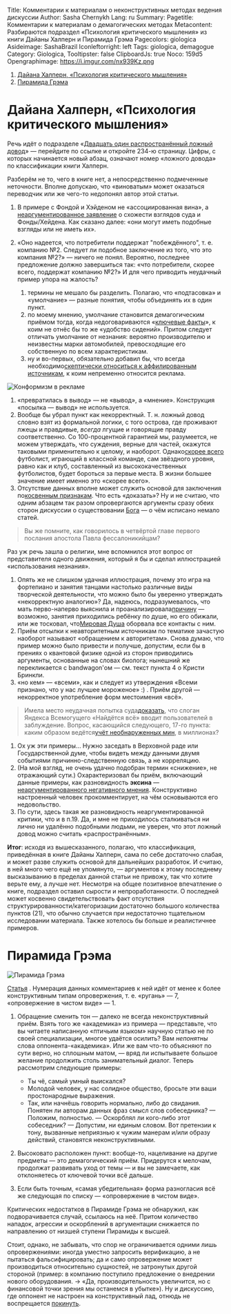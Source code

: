 Title: Комментарии к материалам о неконструктивных методах ведения дискуссии
Author: Sasha Chernykh
Lang: ru
Summary:
Pagetitle: Комментарии к материалам о демагогических методах
Metacontent: Разбираются подраздел «Психология критического мышления» из книги Дайаны Халперн и Пирамида Грэма
Pagecolors: giologica
Asideimage: SashaBrazil
Iconleftorright: left
Tags: giologica, demagogue
Category: Giologica,
Tooltipster: false
ClipboardJs: true
Noco: 159d5
Opengraphimage: https://i.imgur.com/nx939Kz.png

<!-- MarkdownTOC -->

1. [Дайана Халперн, «Психология критического мышления»](#Дайана-Халперн-«Психология-критического-мышления»)
1. [Пирамида Грэма](#Пирамида-Грэма)

<!-- /MarkdownTOC -->

<a id="Дайана-Халперн-«Психология-критического-мышления»"></a>
# Дайана Халперн, «Психология критического мышления»

Речь идёт о подразделе «[Двадцать один распространённый ложный довод](https://docs.zoho.com/file/9ustl0ebab1b5e94745b6a5cc656051b3e8d0)» — перейдите по ссылке и откройте 234-ю страницу. Цифры, с которых начинается новый абзац, означают номер «ложного довода» по классификации книги Халперн.

Разберём не то, чего в книге нет, а непосредственно подмеченные неточности. Вполне допускаю, что «виноватым» может оказаться переводчик или же чего-то недопонял автор этой статьи.

1. В примере с Фондой и Хэйденом не «ассоциированная вина», а <u>неаргументированное заявление</u> о схожести взглядов суда и Фонды/Хейдена. Как сказано далее: «они могут иметь подобные взгляды или не иметь их».
1. «Оно надеется, что потребители поддержат "побеждённого", т. е. компанию №2. Следует ли подобное заключение из того, что это компания №2?» — ничего не понял. Вероятно, последнее предложение должно завершиться так: «что потребители, скорее всего, поддержат компанию №2?» И для чего приводить неудачный пример упора на жалость?

    1. термины не мешало бы разделить. Полагаю, что «подтасовка» и «умолчание» — разные понятия, чтобы объединять их в один пункт.
    1. по моему мнению, умолчание становится демагогическим приёмом тогда, когда недоговариваются «[ключевые факты](http://www.e-reading.club/chapter.php/1019719/2/Bogatyrev_-_Demagogicheskie_shablony_Osnovy_Polemiki_s_demagogami.html)», к коим не отнёс бы то же «удобство сидений». Притом следует отличать умолчание от незнания: вероятно производителю и неизвестны марки автомобилей, превосходящие его собственную по всем характеристикам.
    1. ну и во-первых, обязательно добавил бы, что всегда необходимо<u>скептически относиться к аффилированным источникам</u>, к коим непременно относится реклама.

![Конформизм в рекламе](https://i.imgur.com/nx939Kz.png)

1. «превратилась в вывод» — не «вывод», а «мнение». Конструкция «посылка — вывод» не используется.
1. Вообще бы убрал пункт как некорректный. Т. н. ложный довод словно взят из формальной логики, с того острова, где проживают лжецы и правдивые, _всегда_ лгущие и говорящие правду соответственно. Со 100-процентной гарантией мы, разумеется, не можем утверждать, что суждения, верные для частей, окажутся таковыми применительно к целому, и наоборот. Однако<u>скорее всего</u> футболист, играющий в классной команде, сам звёздного уровня, равно как и клуб, составленный из высококачественных футболистов, будет бороться за первые места. В жизни большее значение имеет именно это «скорее всего».
1. Отсутствие данных вполне может служить основой для заключения по<u>косвенным признакам</u>. Что есть «доказать»? Ну и не считаю, что одним абзацем так разом опровергаются аргументы сразу обеих сторон дискуссии о существовании [Бога](https://vk.com/hair_in_the_wind) — о чём исписано немало статей.

> Вы же помните, как говорилось в четвёртой главе первого послания апостола Павла фессалоникийцам?

Раз уж речь зашла о религии, мне вспомнился этот вопрос от представителя одного движения, который я бы и сделал иллюстрацией «использования незнания».

1. Опять же не слишком удачная иллюстрация, почему это игра на фортепиано и занятия танцами настолько различные виды творческой деятельности, что можно было бы уверенно утверждать «некорректную аналогию»? Да, надеюсь, подразумевалось, что мать перво-наперво выяснила и проанализировала<u>причину</u> — возможно, занятия приходились ребёнку по душе, но его обижали, или же тосковал, что[Мировая Душа](http://people.novsu.ru/profiles/html/profileView.do?userid=s167163&lang=ru) оборвала все контакты с ним.
1. Приём отсылки к неавторитетным источникам по тематике зачастую наоборот называют «обращением к авторитетам». Снова думаю, что пример можно было привести и получше, допустим, если бы в прениях о квантовой физике одной из сторон приводились аргументы, основанные на словах биолога; нынешний же перекликается с bandwagon'ом — см. текст пункта 4 о Кристи Бринкли.
1. «но кем» — «всеми», как и следует из утверждения «Всеми признано, что у нас лучшее мороженое» :) . Приём другой — некорректное употребление форм местоимения «всё».
> Имела место неудачная попытка суда[доказать](http://www.vedomosti.ru/technology/articles/2012/09/07/novyj_dvigatel_torgovli), что слоган Яндекса Всемогущего «Найдётся всё» вводит пользователей в заблуждение.
> Вопрос, касающийся следующего, 17-го пункта: каким образом ведётся[учёт необнаруженных мин](http://svr.gov.ru/material/3-1.htm), в миллионах?
1. Ох уж эти примеры... Нужно заседать в Верховной раде или Государственной думе, чтобы видеть между данными двумя событиями причинно-следственную связь, а не корреляцию.
1. (На мой взгляд, не очень удачно подобран термин «снижение», не отражающий сути.) Охарактеризовал бы приём, включающий данные примеры, как разновидность **эксина** —<u>неаргументированного негативного мнения</u>. Конструктивно настроенный человек прокомментирует, на чём основываются его недовольство.
1. По сути, здесь такая же разновидность неаргументированной критики, что и в п.19. Да, и мне не приходилось сталкиваться ни лично ни удалённо подобными людьми, не уверен, что этот ложный довод можно считать «распространённым».

**Итог**: исходя из вышесказанного, полагаю, что классификация, приведённая в книге Дайаны Халперн, сама по себе достаточно слабая, и может разве служить основой для дальнейших разработок. И считаю, в ней много чего ещё не упомянуто, — аргументов к этому последнему высказыванию в пределах данной статьи не привожу, так что хотите верьте ему, а лучше нет. Несмотря на общее позитивное впечатление о книге, подраздел оставил сырости и непроработанности. О последней может косвенно свидетельствовать факт отсутствия структурированности/категоризации достаточно большого количества пунктов (21), что обычно случается при недостаточно тщательном исследовании материала. Также хотелось бы больше и реалистичнее примеров.

<a id="Пирамида-Грэма"></a>
# Пирамида Грэма

![Пирамида Грэма](https://i.imgur.com/nx939Kz.png)

[Статья](http://web.archive.org/web/20150615162941/http://www.xpomo.com/ruskolan/tolpa/piramida.htm) . Нумерация данных комментариев к ней идёт от менее к более конструктивным типам опровержения, т. е. «ругань» — 7, «опровержение в чистом виде» — 1.

1. Обращение сменить тон — далеко не всегда неконструктивный приём. Взять того же «академика» из примера — представьте, что вы читаете написанную «птичьим языком» научную статью не по своей специализации, многое удаётся осилить? Вам _непонятны_ слова оппонента-«академика». Или же вам что-то объясняют по сути верно, но сплошным матом, — вряд ли испытываете большое желание продолжить столь занимательный диалог. Теперь рассмотрим следующие примеры:

	+ Ты чё, самый умный выискался?
	+ Молодой человек, у нас солидное общество, бросьте эти ваши простонародные выражения.
	+ Так, или начнёшь говорить нормально, либо до свидания.
	Понятен ли авторам данных фраз смысл слов собеседника? — Положим, полностью. — Оскорблял ли кого-либо этот собеседник? — Допустим, ни единым словом. Вот претензии к тону, вызванные неприязнью к чужим манерам и/или образу действий, становятся неконструктивными.

1. Высоковато расположен пункт: вообще-то, нацеливание на другие предметы — это демагогический приём. Придерутся к мелочам, продолжат развивать уход от темы — и вы не замечаете, как отклоняетесь от ключевой точки всё дальше.
1. Если быть точным, «самая убедительная» форма разногласия всё же следующая по списку — «опровержение в чистом виде».

Критических недостатков в Пирамиде Грэма не обнаружил, как подворачивается случай, ссылаюсь на неё. Притом количество нападок, агрессии и оскорблений в аргументации снижается по направлению от низшей ступени Пирамиды к высшей.

Стоит, однако, не забывать, что спор не ограничивается одними лишь опровержениями: иногда уместно запросить верификацию, а не пытаться фальсифицировать; да и само опровержение может производиться относительно сущностей, не затронутых другой стороной (пример: в компанию поступило предложение о внедрении нового оборудования. → «Да, производительность увеличится, но с финансовой точки зрения мы останемся в убытке»). Ну и дискуссию, где оппонент не настроен на конструктивный лад, отнюдь не воспрещается [покинуть](Nas-Izu).
